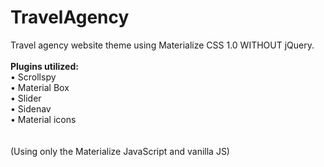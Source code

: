 # TravelAgency

Travel agency website theme using Materialize CSS 1.0 WITHOUT jQuery. 
<br><br>
<b>Plugins utilized:</b>
<br>
• Scrollspy<br>
• Material Box<br>
• Slider<br>
• Sidenav<br>
• Material icons<br>
<br><br>
(Using only the Materialize JavaScript and vanilla JS)